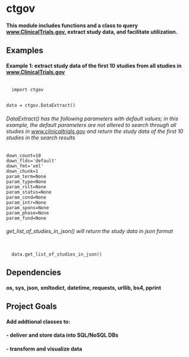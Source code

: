 # ctgov
#### This module includes functions and a class to query www.ClinicalTrials.gov, extract study data, and facilitate utilization.  

## Examples
#### Example 1: extract study data of the first 10 studies from all studies in www.ClinicalTrials.gov
<code>
  import ctgov

  data = ctgov.DataExtract()
</code>

###### DataExtract() has the following parameters with default values; in this example, the default parameters are not altered to search through all studies in www.clinicaltrials.gov and return the study data of the first 10 studies in the search results

<code>down_count=10</code><br/>
<code>down_flds='default'</code><br/>
<code>down_fmt='xml'</code><br/>
<code>down_chunk=1</code><br/>
<code>param_term=None</code><br/>
<code>param_type=None</code><br/>
<code>param_rslt=None</code><br/>
<code>param_status=None</code><br/>
<code>param_cond=None</code><br/>
<code>param_intr=None</code><br/>
<code>param_spons=None</code><br/>
<code>param_phase=None</code><br/>
<code>param_fund=None</code><br/>

###### get_list_of_studies_in_json() will return the study data in json format
<code>
  data.get_list_of_studies_in_json()
</code>

## Dependencies
#### os, sys, json, xmltodict, datetime, requests, urllib, bs4, pprint

## Project Goals
#### Add addtional classes to:
####     - deliver and store data into SQL/NoSQL DBs
####     - transform and visualize data
